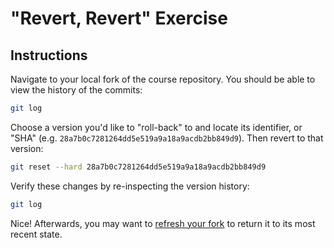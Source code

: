 # "Revert, Revert" Exercise

## Instructions

Navigate to your local fork of the course repository. You should be able to view the history of the commits:

```sh
git log
```

Choose a version you'd like to "roll-back" to and locate its identifier, or "SHA" (e.g. `28a7b0c7281264dd5e519a9a18a9acdb2bb849d9`). Then revert to that version:

```sh
git reset --hard 28a7b0c7281264dd5e519a9a18a9acdb2bb849d9
```

Verify these changes by re-inspecting the version history:

```sh
git log
```

Nice! Afterwards, you may want to [refresh your fork](/CONTRIBUTING.md#refreshing-your-fork) to return it to its most recent state.
